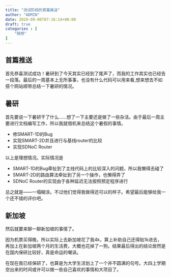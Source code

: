 ```yaml
---
title: "测试阶段的首篇推送"
author: "ADMIN"
date: 2019-09-06T07:16:14+08:00
draft: true
categories : [
    "随想"
]
---
```


## 首篇推送

首先恭喜测试成功！暑研到了今天其实已经到了尾声了，而我的工作其实也已经告一段落。最后的一周基本上无所事事，也没有什么代码可以用来看,想来想去不如搭个网站顺带总结一下暑研的情况。

## 暑研

首先要说一下暑研干了什么……想了一下主要还是做了一些杂活。由于最后一周主要进行文档编写工作，所以我就借机来总结这个暑假的事情。

* 修SMART-1D的Bug
* 实现SMART-2D并且进行与基线router的比较
* 实现SDNoC Router

以上是理想情况。实际情况是

* SMART-1D的Bug牵扯到了主线代码上的比较深入的问题，所以我懒得去碰了
* SMART-2D的路由算法牵扯到了另一个操作，也懒得弄了
* SDNoC Router的实现由于各种延迟无法按照预定程序进行

总之就是——一塌糊涂。不过他们觉得我做得还可以的样子。希望最后能够给我一个还不错的评价吧。

## 新加坡

然后就要来聊一聊新加坡的事情了。

因为机票买得晚，所以实际上去新加坡花了我4k，算上补助自己还得贴1k进去，再加上在新加坡两个月的生活费，大概也花掉了一狗。结果最后得出的结论居然是在国内保研比较好，真是命运的嘲讽。

在现在我已经保研了，也算是为大学生活划上了一个并不圆满的句号。大四上学期空出来的时间或许可以做一些自己喜欢的事情和大项目了。